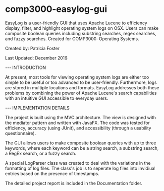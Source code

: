 # comp3000-easylog-gui
EasyLog is a user-friendly GUI that uses Apache Lucene to efficiency display, filter, and highlight operating system logs on OSX. Users can make composite boolean queries including substring searches, regex searches, and fuzzy searches. Created for COMP3000: Operating Systems. 

Created by: Patricia Foster

Last Updated: December 2016

--- INTRODUCTION

At present, most tools for viewing operating system logs are either too simple to be useful or too advanced to be user-friendly. Furthermore, logs are stored in multiple locations and formats. EasyLog addresses both these problems by combining the power of Apache Lucene's search capabilities with an intuitive GUI accessible to everyday users. 

--- IMPLEMENTATION DETAILS

The project is built using the MVC architecture. The view is designed with the mediator pattern and written with JavaFX. The code was tested for efficiency, accuracy (using JUnit), and accessibility (through a usability questionnaire). 

The GUI allows users to make composite boolean queries with up to three keywords, where each keyword can be a string search, a substring search, a RegEx search, or a fuzzy search. 

A special LogParser class was created to deal with the variations in the formatting of log files. The class's job is to seperate log files into invidiual entries based on the presence of timestamps.   

The detailed project report is included in the Documentation folder.
